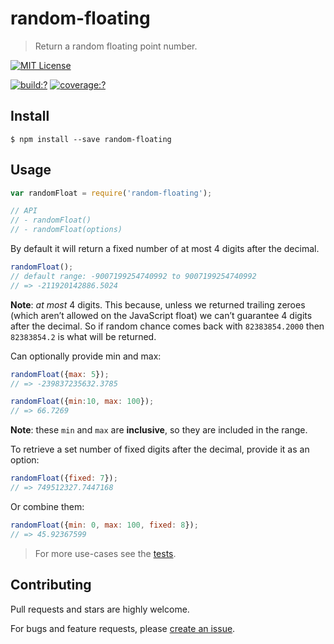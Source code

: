 # random-floating

> Return a random floating point number.


[![MIT License](https://img.shields.io/badge/license-MIT_License-green.svg?style=flat-square)](https://github.com/mock-end/random-floating/blob/master/LICENSE)

[![build:?](https://img.shields.io/travis/mock-end/random-floating/master.svg?style=flat-square)](https://travis-ci.org/mock-end/random-floating)
[![coverage:?](https://img.shields.io/coveralls/mock-end/random-floating/master.svg?style=flat-square)](https://coveralls.io/github/mock-end/random-floating)


## Install

```
$ npm install --save random-floating
```

## Usage

```js
var randomFloat = require('random-floating');

// API
// - randomFloat()
// - randomFloat(options)
```

By default it will return a fixed number of at most 4 digits after the decimal.

```js
randomFloat();
// default range: -9007199254740992 to 9007199254740992
// => -211920142886.5024
```

**Note**: *at most* 4 digits. This because, unless we returned trailing zeroes (which aren’t allowed on the JavaScript float) we can’t guarantee 4 digits after the decimal. So if random chance comes back with `82383854.2000` then `82383854.2` is what will be returned.


Can optionally provide min and max:

```js
randomFloat({max: 5});
// => -239837235632.3785

randomFloat({min:10, max: 100});
// => 66.7269
```

**Note**: these `min` and `max` are **inclusive**, so they are included in the range.

To retrieve a set number of fixed digits after the decimal, provide it as an option:

```js
randomFloat({fixed: 7});
// => 749512327.7447168
```

Or combine them:

```js
randomFloat({min: 0, max: 100, fixed: 8});
// => 45.92367599
```

> For more use-cases see the [tests](https://github.com/mock-end/random-floating/blob/master/test/spec/index.js).


## Contributing

Pull requests and stars are highly welcome.

For bugs and feature requests, please [create an issue](https://github.com/mock-end/random-floating/issues/new).
